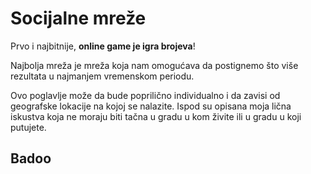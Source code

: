 # Socijalne mreže

Prvo i najbitnije, **online game je igra brojeva**! 

Najbolja mreža je mreža koja nam omogućava da postignemo što više rezultata u najmanjem vremenskom periodu. 

Ovo poglavlje može da bude poprilično individualno i da zavisi od geografske lokacije na kojoj se nalazite. Ispod su opisana moja lična iskustva koja ne moraju biti tačna u gradu u kom živite ili u gradu u koji putujete. 

## Badoo


